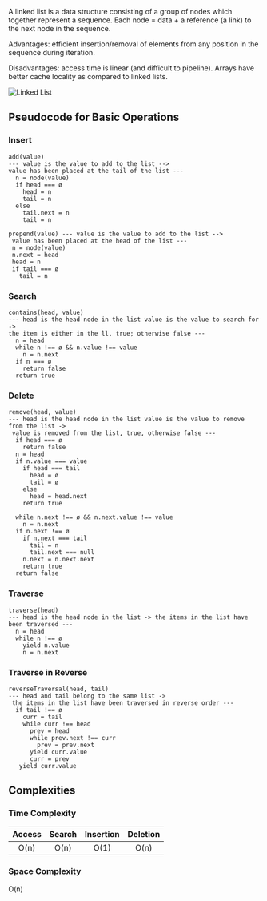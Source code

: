 A linked list is a data structure consisting of a group of nodes which together represent a sequence. Each node = data + a reference (a link) to the next node in the sequence.

Advantages: efficient insertion/removal of elements from any position in the sequence during iteration.

Disadvantages:  access time is linear (and difficult to pipeline). Arrays have better cache locality as compared to linked lists.

![Linked List](https://upload.wikimedia.org/wikipedia/commons/6/6d/Singly-linked-list.svg)

## Pseudocode for Basic Operations

### Insert

```text
add(value)
--- value is the value to add to the list -->
value has been placed at the tail of the list ---
  n = node(value)
  if head === ø
    head = n
    tail = n
  else
    tail.next = n
    tail = n
```

```text
prepend(value) --- value is the value to add to the list -->
 value has been placed at the head of the list ---
 n = node(value)
 n.next = head
 head = n
 if tail === ø
   tail = n
```

### Search

```text
contains(head, value)
--- head is the head node in the list value is the value to search for ->
the item is either in the ll, true; otherwise false ---
  n = head
  while n !== ø && n.value !== value
    n = n.next
  if n === ø
    return false
  return true
```

### Delete

```text
remove(head, value)
--- head is the head node in the list value is the value to remove from the list ->
 value is removed from the list, true, otherwise false ---
  if head === ø
    return false
  n = head
  if n.value === value
    if head === tail
      head = ø
      tail = ø
    else
      head = head.next
    return true

  while n.next !== ø && n.next.value !== value
    n = n.next
  if n.next !== ø
    if n.next === tail
      tail = n
      tail.next === null
    n.next = n.next.next
    return true
  return false
```

### Traverse

```text
traverse(head)
--- head is the head node in the list -> the items in the list have been traversed ---
  n = head
  while n !== ø
    yield n.value
    n = n.next
```

### Traverse in Reverse

```text
reverseTraversal(head, tail)
--- head and tail belong to the same list ->
 the items in the list have been traversed in reverse order ---
  if tail !== ø
    curr = tail
    while curr !== head
      prev = head
      while prev.next !== curr
        prev = prev.next
      yield curr.value
      curr = prev
   yield curr.value
```

## Complexities

### Time Complexity

| Access    | Search    | Insertion | Deletion  |
| :-------: | :-------: | :-------: | :-------: |
| O(n)      | O(n)      | O(1)      | O(n)      |

### Space Complexity

O(n)

